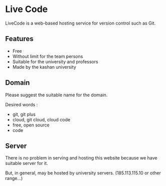 # Live Code

LiveCode is a web-based hosting service for version control such as Git.

## Features

- Free
- Without limit for the team persons
- Suitable for the university and professors
- Made by the kashan university

## Domain

Please suggest the suitable name for the domain.

Desired words :

- git, git plus
- cloud, git cloud, cloud code
- free, open source
- code


## Server

There is no problem in serving and hosting this website because we have suitable server for it.

But, in general, may be hosted by university servers. (185.113.115.10 or other range...)
